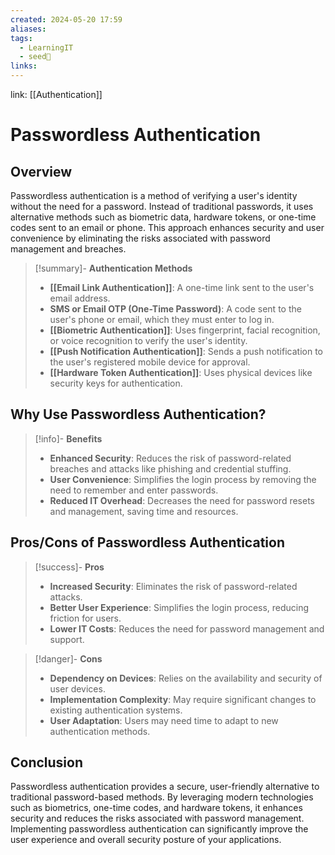 ```yaml
---
created: 2024-05-20 17:59
aliases: 
tags:
  - LearningIT
  - seed🌱
links:
---
```


link: [[Authentication]]

# Passwordless Authentication

## Overview

Passwordless authentication is a method of verifying a user's identity without the need for a password. Instead of traditional passwords, it uses alternative methods such as biometric data, hardware tokens, or one-time codes sent to an email or phone. This approach enhances security and user convenience by eliminating the risks associated with password management and breaches.

> [!summary]- **Authentication Methods**
> 
> - **[[Email Link Authentication]]**: A one-time link sent to the user's email address.
> - **SMS or Email OTP (One-Time Password)**: A code sent to the user's phone or email, which they must enter to log in.
> - **[[Biometric Authentication]]**: Uses fingerprint, facial recognition, or voice recognition to verify the user's identity.
> - **[[Push Notification Authentication]]**: Sends a push notification to the user's registered mobile device for approval.
> - **[[Hardware Token Authentication]]**: Uses physical devices like security keys for authentication.

## Why Use Passwordless Authentication?

> [!info]- **Benefits**
> 
> - **Enhanced Security**: Reduces the risk of password-related breaches and attacks like phishing and credential stuffing.
> - **User Convenience**: Simplifies the login process by removing the need to remember and enter passwords.
> - **Reduced IT Overhead**: Decreases the need for password resets and management, saving time and resources.

## Pros/Cons of Passwordless Authentication

> [!success]- **Pros**
> 
> - **Increased Security**: Eliminates the risk of password-related attacks.
> - **Better User Experience**: Simplifies the login process, reducing friction for users.
> - **Lower IT Costs**: Reduces the need for password management and support.

> [!danger]- **Cons**
> 
> - **Dependency on Devices**: Relies on the availability and security of user devices.
> - **Implementation Complexity**: May require significant changes to existing authentication systems.
> - **User Adaptation**: Users may need time to adapt to new authentication methods.

## Conclusion

Passwordless authentication provides a secure, user-friendly alternative to traditional password-based methods. By leveraging modern technologies such as biometrics, one-time codes, and hardware tokens, it enhances security and reduces the risks associated with password management. Implementing passwordless authentication can significantly improve the user experience and overall security posture of your applications.